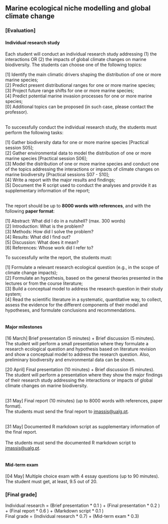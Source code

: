 ## Marine ecological niche modelling and global climate change
### [Evaluation]

#### Individual research study

Each student will conduct an individual research study addressing (1) the interactions OR (2) the impacts of global climate changes on marine biodiversity. The students can choose one of the following topics:

[1] Identify the main climatic drivers shaping the distribution of one or more marine species;<br>
[2] Predict present distributional ranges for one or more marine species;<br>
[3] Project future range shifts for one or more marine species;<br>
[4] Predict potential marine invasion processes for one or more marine species;<br>
[0] Additional topics can be proposed (in such case, please contact the professor).<br><br>

To successfully conduct the individual research study, the students must perform the following tasks:

[1] Gather biodiversity data for one or more marine species [Practical session S05];<br>
[2] Gather environmental data to model the distribution of one or more marine species [Practical session S06];<br>
[3] Model the distribution of one or more marine species and conduct one of the topics addressing the interactions or impacts of climate changes on marine biodiversity [Practical sessions S07 - S10];<br>
[4] Write a report with the major results and findings;<br>
[5] Document the R script used to conduct the analyses and provide it as supplementary information of the report;<br><br>

The report should be up to **8000 words with references**, and with the following **paper format**:

[1] Abstract: What did I do in a nutshell? (max. 300 words)<br>
[2] Introduction: What is the problem?<br>
[3] Methods: How did I solve the problem?<br>
[4] Results: What did I find out?<br>
[5] Discussion: What does it mean?<br>
[6] References: Whose work did I refer to?<br>

To successfully write the report, the students must:

[1] Formulate a relevant research ecological question (e.g., in the scope of climate change impacts);<br>
[2] Formulate an hypothesis, based on the general theories presented in the lectures or from the course literature;<br>
[3] Build a conceptual model to address the research question in their study system;<br>
[4] Read the scientific literature in a systematic, quantitative way, to collect, assess the evidence for the different components of their model and hypotheses, and formulate conclusions and recommendations.<br><br>

#### Major milestones

[16 March] Brief presentation (5 minutes) + Brief discussion (5 minutes).<br>
The student will perform a small presentation where they formulate a research ecological question and hypothesis based on literature revision and show a conceptual model to address the research question. Also, preliminary biodiversity and environmental data can be shown.

[20 April] Final presentation (10 minutes) + Brief discussion (5 minutes).<br>
The student will perform a presentation where they show the major findings of their research study addressing the interactions or impacts of global climate changes on marine biodiversity.<br><br>

[31 May] Final report (10 minutes) (up to 8000 words with references, paper format).<br>
The students must send the final report to jmassis@ualg.pt.<br><br>

[31 May] Documented R markdown script as supplementary information of the final report.<br><br>
The students must send the documented R markdown script to jmassis@ualg.pt.<br><br>


#### Mid-term exam

[04 May] Multiple choice exam with 4 essay questions (up to 90 minutes).<br>
The student must get, at least, 9.5 out of 20.<br>

### [Final grade]

Individual research = (Brief presentation * 0.1 ) + (Final presentation * 0.2 ) + (Final report * 0.6 ) + (Markdown script * 0.1 )<br>
Final grade = (Individual research * 0.7) + (Mid-term exam * 0.3)
